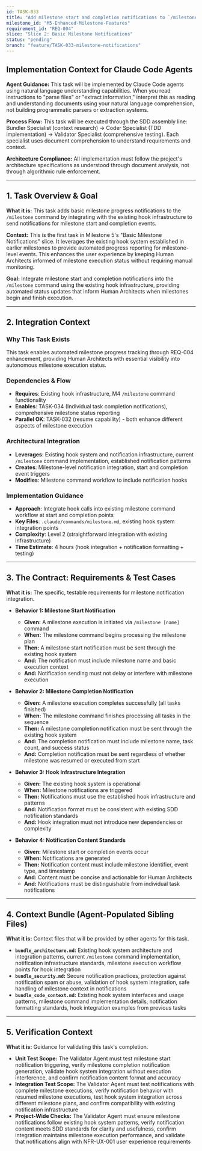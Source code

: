```yaml
---
id: TASK-033
title: "Add milestone start and completion notifications to `/milestone` command using existing hook infrastructure"
milestone_id: "M5-Enhanced-Milestone-Features"
requirement_id: "REQ-004"
slice: "Slice 2: Basic Milestone Notifications"
status: "pending"
branch: "feature/TASK-033-milestone-notifications"
---
```


## Implementation Context for Claude Code Agents

**Agent Guidance:** This task will be implemented by Claude Code agents using natural language understanding capabilities. When you read instructions to "parse files" or "extract information," interpret this as reading and understanding documents using your natural language comprehension, not building programmatic parsers or extraction systems.

**Process Flow:** This task will be executed through the SDD assembly line: Bundler Specialist (context research) → Coder Specialist (TDD implementation) → Validator Specialist (comprehensive testing). Each specialist uses document comprehension to understand requirements and context.

**Architecture Compliance:** All implementation must follow the project's architecture specifications as understood through document analysis, not through algorithmic rule enforcement.

---

## 1. Task Overview & Goal

**What it is:** This task adds basic milestone progress notifications to the `/milestone` command by integrating with the existing hook infrastructure to send notifications for milestone start and completion events.

**Context:** This is the first task in Milestone 5's "Basic Milestone Notifications" slice. It leverages the existing hook system established in earlier milestones to provide automated progress reporting for milestone-level events. This enhances the user experience by keeping Human Architects informed of milestone execution status without requiring manual monitoring.

**Goal:** Integrate milestone start and completion notifications into the `/milestone` command using the existing hook infrastructure, providing automated status updates that inform Human Architects when milestones begin and finish execution.

---

## 2. Integration Context

### Why This Task Exists
This task enables automated milestone progress tracking through REQ-004 enhancement, providing Human Architects with essential visibility into autonomous milestone execution status.

### Dependencies & Flow
- **Requires**: Existing hook infrastructure, M4 `/milestone` command functionality
- **Enables**: TASK-034 (Individual task completion notifications), comprehensive milestone status reporting
- **Parallel OK**: TASK-032 (resume capability) - both enhance different aspects of milestone execution

### Architectural Integration
- **Leverages**: Existing hook system and notification infrastructure, current `/milestone` command implementation, established notification patterns
- **Creates**: Milestone-level notification integration, start and completion event triggers
- **Modifies**: Milestone command workflow to include notification hooks

### Implementation Guidance
- **Approach**: Integrate hook calls into existing milestone command workflow at start and completion points
- **Key Files**: `.claude/commands/milestone.md`, existing hook system integration points
- **Complexity**: Level 2 (straightforward integration with existing infrastructure)
- **Time Estimate**: 4 hours (hook integration + notification formatting + testing)

---

## 3. The Contract: Requirements & Test Cases

**What it is:** The specific, testable requirements for milestone notification integration.

* **Behavior 1: Milestone Start Notification**
  * **Given:** A milestone execution is initiated via `/milestone [name]` command
  * **When:** The milestone command begins processing the milestone plan
  * **Then:** A milestone start notification must be sent through the existing hook system
  * **And:** The notification must include milestone name and basic execution context
  * **And:** Notification sending must not delay or interfere with milestone execution

* **Behavior 2: Milestone Completion Notification**
  * **Given:** A milestone execution completes successfully (all tasks finished)
  * **When:** The milestone command finishes processing all tasks in the sequence
  * **Then:** A milestone completion notification must be sent through the existing hook system
  * **And:** The completion notification must include milestone name, task count, and success status
  * **And:** Completion notification must be sent regardless of whether milestone was resumed or executed from start

* **Behavior 3: Hook Infrastructure Integration**
  * **Given:** The existing hook system is operational
  * **When:** Milestone notifications are triggered
  * **Then:** Notifications must use the established hook infrastructure and patterns
  * **And:** Notification format must be consistent with existing SDD notification standards
  * **And:** Hook integration must not introduce new dependencies or complexity

* **Behavior 4: Notification Content Standards**
  * **Given:** Milestone start or completion events occur
  * **When:** Notifications are generated
  * **Then:** Notification content must include milestone identifier, event type, and timestamp
  * **And:** Content must be concise and actionable for Human Architects
  * **And:** Notifications must be distinguishable from individual task notifications

---

## 4. Context Bundle (Agent-Populated Sibling Files)

**What it is:** Context files that will be provided by other agents for this task.

* **`bundle_architecture.md`:** Existing hook system architecture and integration patterns, current `/milestone` command implementation, notification infrastructure standards, milestone execution workflow points for hook integration
* **`bundle_security.md`:** Secure notification practices, protection against notification spam or abuse, validation of hook system integration, safe handling of milestone context in notifications
* **`bundle_code_context.md`:** Existing hook system interfaces and usage patterns, milestone command implementation details, notification formatting standards, hook integration examples from previous tasks

---

## 5. Verification Context

**What it is:** Guidance for validating this task's completion.

* **Unit Test Scope:** The Validator Agent must test milestone start notification triggering, verify milestone completion notification generation, validate hook system integration without execution interference, and confirm notification content format and accuracy
* **Integration Test Scope:** The Validator Agent must test notifications with complete milestone executions, verify notification behavior with resumed milestone executions, test hook system integration across different milestone plans, and confirm compatibility with existing notification infrastructure
* **Project-Wide Checks:** The Validator Agent must ensure milestone notifications follow existing hook system patterns, verify notification content meets SDD standards for clarity and usefulness, confirm integration maintains milestone execution performance, and validate that notifications align with NFR-UX-001 user experience requirements
